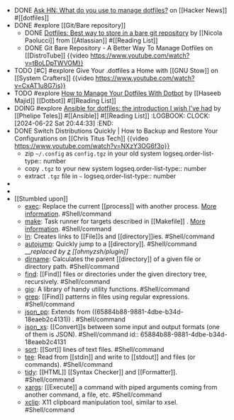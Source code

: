- DONE [Ask HN: What do you use to manage dotfiles?](https://news.ycombinator.com/item?id=11070797) on [[Hacker News]] #[[dotfiles]]
- DONE #explore [[Git/Bare repository]]
	- DONE [Dotfiles: Best way to store in a bare git repository](https://www.atlassian.com/git/tutorials/dotfiles) by [[Nicola Paolucci]] from [[Atlassian]] #[[Reading List]]
	- DONE Git Bare Repository - A Better Way To Manage Dotfiles on [[DistroTube]]
	  {{video https://www.youtube.com/watch?v=tBoLDpTWVOM}}
- TODO [#C] #explore Give Your .dotfiles a Home with [[GNU Stow]] on [[System Crafters]]
  {{video https://www.youtube.com/watch?v=CxAT1u8G7is}}
- TODO #explore [How to Manage Your Dotfiles With Dotbot](https://haseebmajid.dev/posts/2022-10-15-how-to-manage-your-dotfiles-with-dotbot/) by [[Haseeb Majid]] [[Dotbot]] #[[Reading List]]
- DOING #explore [Ansible for dotfiles: the introduction I wish I've had](https://phelipetls.github.io/posts/introduction-to-ansible/) by [[Phelipe Teles]] #[[Ansible]] #[[Reading List]]
  :LOGBOOK:
  CLOCK: [2024-06-22 Sat 20:44:33]
  :END:
- DONE Switch Distributions Quickly | How to Backup and Restore Your Configurations on [[Chris Titus Tech]]
  {{video https://www.youtube.com/watch?v=NXzY3OG6f3o}}
	- zip `~/.config` as `config.tgz` in your old system
	  logseq.order-list-type:: number
	- copy `.tgz` to your new system
	  logseq.order-list-type:: number
	- extract `.tgz` file in `~`
	  logseq.order-list-type:: number
-
-
- [[Stumbled upon]]
	- [exec](https://command-not-found.com/exec): Replace the current [[process]] with another process. [More information](https://linuxcommand.org/lc3_man_pages/exech.html). #Shell/command
	- [make](https://command-not-found.com/make): Task runner for targets described in [[Makefile]] . [More information](https://www.gnu.org/software/make/manual/make.html). #Shell/command
	- [ln](https://command-not-found.com/ln): Creates links to [[File]]s and [[directory]]ies. #Shell/command
	- [autojump](https://command-not-found.com/autojump): Quickly jump to a [[directory]]. #Shell/command
	  __*replaced by [z](https://github.com/ohmyzsh/ohmyzsh/blob/master/plugins/z/README.md) [[ohmyzsh/plugin]]*
	- [dirname](https://command-not-found.com/dirname): Calculates the parent [[directory]] of a given file or directory path. #Shell/command
	- [find](https://command-not-found.com/find): [[Find]] files or directories under the given directory tree, recursively. #Shell/command
	- [gio](https://command-not-found.com/gio): A library of handy utility functions. #Shell/command
	- [grep](https://command-not-found.com/grep): [[Find]] patterns in files using regular expressions. #Shell/command
	- [json_pp](https://command-not-found.com/json_pp): Extends from ((65884b88-9881-4dbe-b34d-18eaeb2c4131)) . #Shell/command
	- [json_xs](https://command-not-found.com/json_xs): [[Convert]]s between some input and output formats (one of them is JSON). #Shell/command
	  id:: 65884b88-9881-4dbe-b34d-18eaeb2c4131
	- [sort](https://command-not-found.com/sort): [[Sort]] lines of text files. #Shell/command
	- [tee](https://command-not-found.com/tee): Read from [[stdin]] and write to [[stdout]] and files (or commands). #Shell/command
	- [tidy](https://command-not-found.com/tidy): [[HTML]] [[Syntax Checker]] and [[Formatter]]. #Shell/command
	- [xargs](https://command-not-found.com/xargs): [[Execute]] a command with piped arguments coming from another command, a file, etc. #Shell/command
	- [xclip](https://command-not-found.com/xclip): X11 clipboard manipulation tool, similar to xsel. #Shell/command
